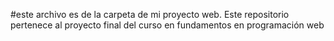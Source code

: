#este archivo es de la carpeta de mi proyecto web.
Este repositorio pertenece al proyecto final del curso en fundamentos en programación web